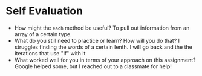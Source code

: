 # Self Evaluation

- How might the `each` method be useful? 
To pull out information from an array of a certain type.
- What do you still need to practice or learn? How will you do that?
I struggles finding the words of a certain lenth. I will go back and the the iterations that use "if" with it
- What worked well for you in terms of your approach on this
assignment?
Google helped some, but I reached out to a classmate for help!